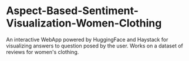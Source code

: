 # Aspect-Based-Sentiment-Visualization-Women-Clothing
An interactive WebApp powered by HuggingFace and Haystack for visualizing answers to question posed by the user. Works on a dataset of reviews for women's clothing.
